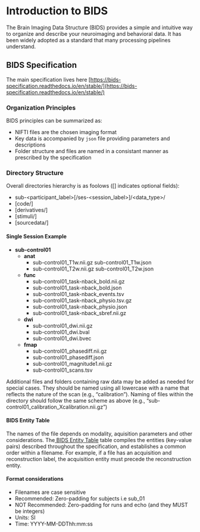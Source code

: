 # Introduction to BIDS

The Brain Imaging Data Structure (BIDS) provides a simple and intuitive way to organize and describe your neuroimaging and behavioral data. It has been widely adopted as a standard that many processing pipelines understand.&#x20;

## BIDS Specification

The main specification lives here [https://bids-specification.readthedocs.io/en/stable/](https://bids-specification.readthedocs.io/en/stable/)

### Organization Principles

BIDS principles can be summarized as:

* NIFTI files are the chosen imaging format
* Key data is accompanied by `json` file providing parameters and descriptions
* Folder structure and files are named in a consistant manner as prescribed by the specification

### Directory Structure

Overall directories hierarchy is as foolows (\[] indicates optional fields):

* sub-\<participant\_label>\[/ses-\<session\_label>]/\<data\_type>/&#x20;
* \[code/]&#x20;
* \[derivatives/]&#x20;
* \[stimuli/]
* \[sourcedata/]

#### Single Session Example

* &#x20;**sub-control01**&#x20;
  * **anat**
    * sub-control01\_T1w.nii.gz sub-control01\_T1w.json&#x20;
    * sub-control01\_T2w.nii.gz sub-control01\_T2w.json
  * **func**
    * sub-control01\_task-nback\_bold.nii.gz&#x20;
    * sub-control01\_task-nback\_bold.json&#x20;
    * sub-control01\_task-nback\_events.tsv&#x20;
    * sub-control01\_task-nback\_physio.tsv.gz&#x20;
    * sub-control01\_task-nback\_physio.json&#x20;
    * sub-control01\_task-nback\_sbref.nii.gz
  * **dwi**
    * sub-control01\_dwi.nii.gz&#x20;
    * sub-control01\_dwi.bval&#x20;
    * sub-control01\_dwi.bvec
  * **fmap**
    * sub-control01\_phasediff.nii.gz&#x20;
    * sub-control01\_phasediff.json&#x20;
    * sub-control01\_magnitude1.nii.gz
    * sub-control01\_scans.tsv

Additional files and folders containing raw data may be added as needed for special cases. They should be named using all lowercase with a name that reflects the nature of the scan (e.g., “calibration”). Naming of files within the directory should follow the same scheme as above (e.g., “sub-control01\_calibration\_Xcalibration.nii.gz”)

#### BIDS Entity Table

The names of the file depends on modality, aquisition parameters and other considerations. The[ BIDS Entity Table](https://bids-specification.readthedocs.io/en/stable/99-appendices/04-entity-table.html) table compiles the entities (key-value pairs) described throughout the specification, and establishes a common order within a filename. For example, if a file has an acquisition and reconstruction label, the acquisition entity must precede the reconstruction entity.&#x20;

#### Format considerations

* Filenames are case sensitive
* Recommended: Zero-padding for subjects i.e sub\_01
* NOT Recommended: Zero-padding for runs and echo (and they MUST be integers)
* Units: SI
* Time: YYYY-MM-DDThh:mm:ss
